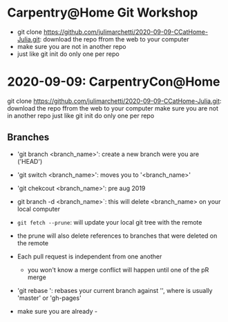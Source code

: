
# Carpentry@Home Git Workshop
 
- git clone https://github.com/julimarchetti/2020-09-09-CCatHome-Julia.git: download the repo ffrom the web to your computer
- make sure you are not in another repo
- just like git init do only one per repo


# 2020-09-09: CarpentryCon@Home

git clone https://github.com/julimarchetti/2020-09-09-CCatHome-Julia.git: download the repo ffrom the web to your computer
make sure you are not in another repo
just like git init do only one per repo


## Branches
- 'git branch <branch_name>': create a new branch were you are ('HEAD')
- 'git switch <branch_name>': moves you to '<branch_name>'
- 'git chekcout <branch_name>': pre aug 2019 

- git branch -d <branch_name>`: this will delete <branch_name> on your local computer
- `git fetch --prune`: will update your local git tree with the remote 
- the prune will also delete references to branches that were deleted on the remote

- Each pull request is independent from one another
	- you won't know a merge conflict will happen until one of the pR merge

- 'git rebase <branch>': rebases your current branch against '<branch>', where is usually 'master' or 'gh-pages'
- make sure you are already - 
